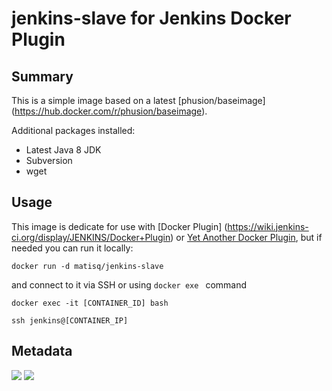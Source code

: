 # jenkins-slave for Jenkins Docker Plugin

## Summary
This is a simple image based on a latest [phusion/baseimage] (https://hub.docker.com/r/phusion/baseimage).

Additional packages installed:
* Latest Java 8 JDK
* Subversion
* wget

## Usage
This image is dedicate for use with [Docker Plugin] (https://wiki.jenkins-ci.org/display/JENKINS/Docker+Plugin) or [Yet Another Docker Plugin](https://wiki.jenkins-ci.org/display/JENKINS/Yet+Another+Docker+Plugin), but if needed you can run it locally:
```
docker run -d matisq/jenkins-slave
```

and connect to it via SSH or using ```docker exe ``` command  
```
docker exec -it [CONTAINER_ID] bash
```  
```
ssh jenkins@[CONTAINER_IP]
```

## Metadata
[![](https://images.microbadger.com/badges/image/matisq/jenkins-slave.svg)](http://microbadger.com/images/matisq/jenkins-slave "Get your own image badge on microbadger.com")
[![](https://images.microbadger.com/badges/version/matisq/jenkins-slave.svg)](http://microbadger.com/images/matisq/jenkins-slave "Get your own version badge on microbadger.com")

